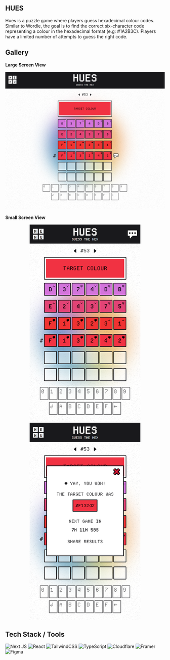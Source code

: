 ## HUES

Hues is a puzzle game where players guess hexadecimal colour codes. Similar to Wordle, the goal is to find the correct six-character code representing a colour in the hexadecimal format (e.g: #1A2B3C). Players have a limited number of attempts to guess the right code.

## Gallery

**Large Screen View**

![hues large screen view](public/imgs/largescreen_view.png)

**Small Screen View**

<div align="center">
  <img src="public/imgs/mobile_view.png" alt="mobile_view" width="350"/>
  <img src="public/imgs/mobile_view_pop.png" alt="mobile_view_popup" width="350" />
</div>

## Tech Stack / Tools

![Next JS](https://img.shields.io/badge/Next-black?style=for-the-badge&logo=next.js&logoColor=white)
![React](https://img.shields.io/badge/react-%2320232a.svg?style=for-the-badge&logo=react&logoColor=%2361DAFB)
![TailwindCSS](https://img.shields.io/badge/tailwindcss-%2338B2AC.svg?style=for-the-badge&logo=tailwind-css&logoColor=white)
![TypeScript](https://img.shields.io/badge/typescript-%23007ACC.svg?style=for-the-badge&logo=typescript&logoColor=white)
![Cloudflare](https://img.shields.io/badge/Cloudflare-F38020?style=for-the-badge&logo=Cloudflare&logoColor=white)
![Framer](https://img.shields.io/badge/Framer-black?style=for-the-badge&logo=framer&logoColor=blue)
![Figma](https://img.shields.io/badge/figma-%23F24E1E.svg?style=for-the-badge&logo=figma&logoColor=white)
